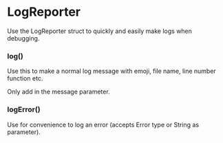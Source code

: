 # LogReporter

Use the LogReporter struct to quickly and easily make logs when debugging.

### log()

Use this to make a normal log message with emoji, file name, line number function etc.

Only add in the message parameter.

### logError()

Use for convenience to log an error (accepts Error type or String as parameter).
